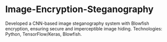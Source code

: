 # Image-Encryption-Steganography
Developed a CNN-based image steganography system with Blowfish encryption, ensuring secure and imperceptible image hiding. Technologies: Python, TensorFlow/Keras, Blowfish.
